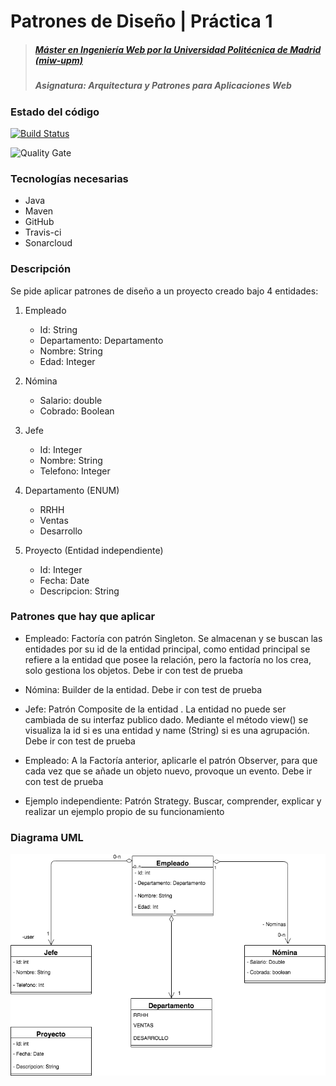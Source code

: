 # Patrones de Diseño | Práctica 1
> ##### [Máster en Ingeniería Web por la Universidad Politécnica de Madrid (miw-upm)](http://miw.etsisi.upm.es)
> ##### Asignatura: *Arquitectura y Patrones para Aplicaciones Web*

### Estado del código

[![Build Status](https://travis-ci.org/tomas-teston/apaw.ecp1.TomasTeston.svg?branch=master)](https://travis-ci.org/tomas-teston/apaw.ecp1.TomasTeston)

![Quality Gate](https://sonarcloud.io/api/project_badges/measure?project=es.upm.miw%3Aapaw.ecp1.TomasTeston&metric=alert_status)

### Tecnologías necesarias
* Java
* Maven
* GitHub
* Travis-ci
* Sonarcloud

### Descripción
Se pide aplicar patrones de diseño a un proyecto creado bajo 4 entidades:

1. Empleado
    * Id: String
    * Departamento: Departamento
    * Nombre: String
    * Edad: Integer
    
2. Nómina
    * Salario: double
    * Cobrado: Boolean
    
3. Jefe
    * Id: Integer
    * Nombre: String
    * Telefono: Integer
    
4. Departamento (ENUM)
    * RRHH
    * Ventas
    * Desarrollo
    
5. Proyecto (Entidad independiente)
    * Id: Integer
    * Fecha: Date
    * Descripcion: String
    
### Patrones que hay que aplicar

* Empleado: Factoría con patrón Singleton. Se almacenan y se buscan las entidades por su id de la entidad principal, como entidad principal se refiere a la entidad que posee la relación, pero la factoría no los crea, solo gestiona los objetos. Debe ir con test de prueba

* Nómina: Builder de la entidad. Debe ir con test de prueba

* Jefe: Patrón Composite de la entidad . La entidad no puede ser cambiada de su interfaz publico dado. Mediante el método view() se visualiza la id si es una entidad y name (String) si es una agrupación. Debe ir con test de prueba

* Empleado: A la Factoría anterior,  aplicarle el patrón Observer, para que cada vez que se añade un objeto nuevo, provoque un evento.  Debe ir con test de prueba

* Ejemplo independiente: Patrón Strategy. Buscar, comprender, explicar y realizar un ejemplo propio de su funcionamiento

### Diagrama UML

[![UML](https://github.com/tomas-teston/apaw.ecp1.TomasTeston/blob/master/src/main/resources/ModeloDominio.png)](https://github.com/tomas-teston/apaw.ecp1.TomasTeston/blob/master/src/main/resources/UML.png)


